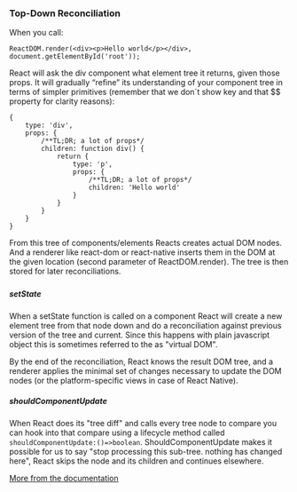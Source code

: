 ### Top-Down Reconciliation

When you call:

```
ReactDOM.render(<div><p>Hello world</p></div>, document.getElementById('root'));
```

React will ask the div component what element tree it returns, given those props. It will gradually “refine” its understanding of your component tree in terms of simpler primitives \(remember that we don´t show key and that $$ property for clarity reasons\):

```
{
    type: 'div',
    props: {
        /**TL;DR; a lot of props*/
        children: function div() {
            return {
                type: 'p',
                props: {
                    /**TL;DR; a lot of props*/
                    children: 'Hello world'
                }
            }
        }
    }
}
```

From this tree of components/elements Reacts creates actual DOM nodes. And a renderer like react-dom or react-native inserts them in the DOM at the given location \(second parameter of ReactDOM.render\). The tree is then stored for later reconciliations.

##### 

##### setState

When a setState function is called on a component React will create a new element tree from that node down and do a reconciliation against previous version of the tree and current. Since this happens with plain javascript object this is sometimes referred to the as "virtual DOM".

By the end of the reconciliation, React knows the result DOM tree, and a renderer  applies the minimal set of changes necessary to update the DOM nodes \(or the platform-specific views in case of React Native\).

##### shouldComponentUpdate

When React does its "tree diff" and calls every tree node to compare you can hook into that compare using a lifecycle method called `shouldComponentUpdate:()=>boolean`.  ShouldComponentUpdate makes it possible for us to say "stop processing this sub-tree. nothing has changed here", React skips the node and its children and continues elsewhere.

[More from the documentation](https://facebook.github.io/react/docs/optimizing-performance.html#shouldcomponentupdate-in-action)


